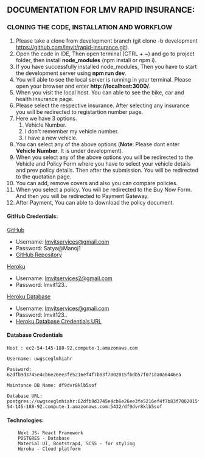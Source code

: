 
## DOCUMENTATION FOR  LMV RAPID INSURANCE:

### CLONING THE CODE, INSTALLATION AND WORKFLOW

1. Please take a clone from development branch (git clone -b development https://github.com/lmvit/rapid-insurance.git).
2. Open the code in IDE, Then open terminal (CTRL + ~) and go to project folder, then install **node_modules** (npm install or npm i).
3. If you have successfully installed node_modules, Then you have to start the development server using **npm run dev**.
4. You will able to see the local server is running in your terminal. Please open your browser and enter **http://localhost:3000/**. 
5. When you visit the local host. You can able to see the bike, car and health insurance page.
6. Please select the respective insurance. After selecting any insurance you will be redirected to registartion number page. 
7. Here we have 3 options. 
   1. Vehicle Number.
   2. I don't remember my vehicle number.
   3. I have a new vehicle.
8. You can select any of the above options (**Note**: Please dont enter **Vehicle Number**. It is under development).
9. When you select any of the above options you will be redirected to the Vehicle and Policy Form where you have to select your vehicle details and prev policy details. Then after the submission. You will be redirected to the quotation page.
10. You can add, remove covers and also you can compare policies.
11. When you select a policy. You will be redirected to the Buy Now Form. And then you will be redirected to Payment Gateway.
12. After Payment, You can able to download the policy document. 


#### GitHub Credentials:

[GitHub](https://github.com)

- Username: lmvitservices@gmail.com
- Password: Satya@Manoj1
- [GitHub Repository](https://github.com/lmvit/rapid-insurance/tree/development)

[Heroku](https://id.heroku.com/login)
- Username: lmvitservices2@gmail.com
- Password: lmvit123..

[Heroku Database](https://id.heroku.com/login)
- Username: lmvitservices@gmail.com
- Password: lmvit123..
- [Heroku Database Credentials URL](https://data.heroku.com/datastores/f20d26dc-4919-4a71-99f4-e7f89b6ddeb0#administration)


#### Database Credentials

```
Host : ec2-54-145-188-92.compute-1.amazonaws.com

Username: uwgsceglmhiahr

Password: 62dfb9d3745e4cb6e26ee3fe5216ef4f7b83f7002015fbdb57f071da0a6446ea

Maintance DB Name: df9dvr8klb5sof

Database URL: postgres://uwgsceglmhiahr:62dfb9d3745e4cb6e26ee3fe5216ef4f7b83f7002015fbdb57f071da0a6446ea@ec2-54-145-188-92.compute-1.amazonaws.com:5432/df9dvr8klb5sof
```

#### Technologies:

```
    Next JS- React Framework
    POSTGRES - Database
    Material UI, Bootstrap4, SCSS - for styling
    Heroku - Cloud platform
```



